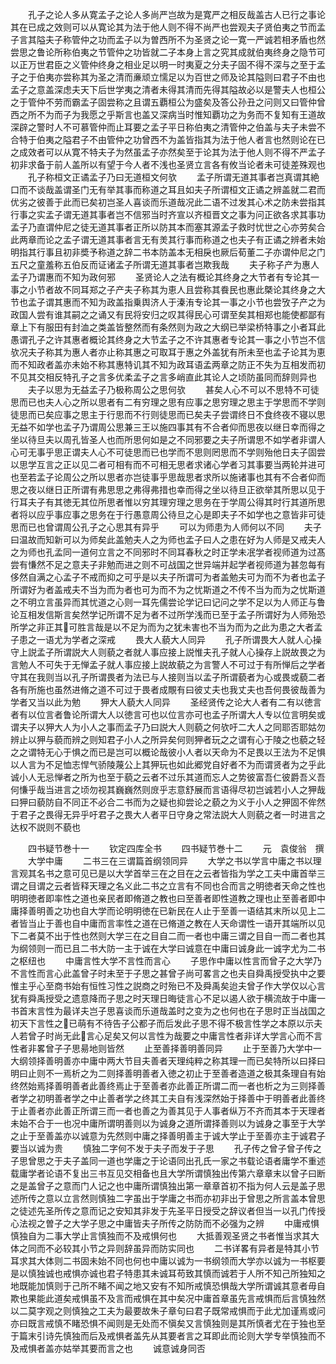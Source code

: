 <!-- { "loadSidebar": true } -->
　　孔子之论人多从寛孟子之论人多尚严岂故为是寛严之相反哉盖古人已行之事论其在已成之效则可以从寛论其为法于他人则不得不尚严也尝观夫子贤伯夷之节而孟子言其隘夫子称管仲之功而孟子以为曽西所不为圣贤之论一寛一严诚若相矛盾也然尝思之鲁论所称伯夷之节管仲之功皆就二子本身上言之究其成就伯夷终身之隐节可以正万世君臣之义管仲终身之相业足以明一时夷夏之分夫子固不得不深与之至于孟子之于伯夷亦尝称其为圣之清而亷顽立懦足以为百世之师及论其隘则曰君子不由也孟子之意盖深虑夫天下后世学夷之清者未得其清而先得其隘故必以是警夫人也桓公之于管仲不劳而霸孟子固尝称之且谓五覇桓公为盛矣及答公孙丑之问则又曰管仲曾西之所不为而子为我愿之乎斯言也盖又深病当时惟知覇功之为务而不复知有王道故深辟之警时人不可慕管仲而止耳要之孟子平日称伯夷之清管仲之伯盖与夫子未尝不合特于伯夷之隘君子不由管仲之功曾西不为盖皆指其为法于他人者言也然则论在已之成效者可以从寛不特夫子为然虽孟子亦然矣至于论其为法于他人则不得不严孟子初非求备于前人盖所以有望于今人者不浅也圣贤立言各有攸当论者未可徒差殊观也
　　孔子称桓文正谲孟子乃曰无道桓文何欤
　　孟子所谓无道其事者岂真谓其絶口而不谈哉盖谓圣门无有举其事而称道之耳且如夫子所谓桓文正谲之辨盖就二君而优劣之彼善于此而已矣初岂圣人喜谈而乐道哉况此二语不过发其心术之防未尝指其行事之实孟子谓无道其事者岂不信邪当时齐宣以齐桓晋文之事为问正欲各求其事功孟子乃直谓仲尼之徒无道其事者正所以防其本而塞其源孟子救时忧世之心亦劳矣合此两章而论之孟子谓无道其事者言无有羙其行事而称道之也夫子有正谲之辨者未始明指其行事且初非奬予称道之辞二书本防盖本无相戾也厥后荀董二子亦谓仲尼之门五尺之童羞称五伯反而证诸孟子所谓无道其事者岂欺我哉
　　夫子称子产为惠人孟子乃谓惠而不知为政何邪
　　圣贤论人之法有概论其终身之大节者有专论其一事之小节者故不同耳郑之子产夫子称其为恵人且尝称其飬民也惠此槩论其终身之大节也孟子谓其惠而不知为政盖指乗舆济人于溱洧专论其一事之小节也尝攷子产之为政国人尝有谁其嗣之之诵又有民将安归之叹其得民心可谓至矣其相郑也能使都鄙有章上下有服田有封洫之类盖皆整然而有条然则为政之大纲已举梁桥特事之小者耳此愚谓孔子之许其惠者概论其终身之大节孟子之不许其惠者专论其一事之小节岂不信欤况夫子称其为惠人者亦止称其惠之可取耳于惠之外盖犹有所未至也孟子论其为恵而不知政者盖亦未始不称其惠特讥其不知为政耳语孟两章之防正不失为互相发而初不见其交相反特孔子之言多优柔孟子之言多峭直此其论人之顷防虽同而辞则异也
　　夫子以思为无益孟子乃极称周公之思何欤
　　甚矣人心不可以不思特不可徒思而已也夫人心之所以思者有二有穷理之思有应事之思穷理之思主于学思而不学则徒思而已矣应事之思主于行思而不行则徒思而已矣夫子尝谓终日不食终夜不寝以思无益不如学也孟子乃谓周公思兼三王以施四事其有不合者仰而思夜以继日幸而得之坐以待旦夫以周孔皆圣人也而所思何如是之不同邪要之夫子所谓思不如学者非谓人心可无事乎思正谓夫人心不可徒思而已也学而不思则罔思而不学则殆他日夫子固尝以思学互言之正以见二者可相有而不可相无思者求诸心学者习其事要当两轮并进可也至若孟子论周公之所以思者亦岂徒事乎思哉思者求所以施诸事也其有不合者仰而思之夜以继日正所谓有弗思思之弗得弗措也幸而得之坐以待旦正欲举其所思以见于行耳夫子有其徳无其位所思者惟以穷其理穷理之思务在于学周公得其时行其道所思者将以应乎事应事之思务在于行愚意周公待旦之心是即夫子不如学也之意皆非可徒思而已也曾谓周公孔子之心思其有异乎
　　可以为师患为人师何以不同
　　夫子曰温故而知新可以为师矣此盖勉夫人之为师也孟子曰人之患在好为人师是又戒夫人之为师也孔孟同一道何立言之不同邪时不同耳春秋之时正学未冺学者视师道为过髙尝有慊然不足之意夫子非勉而进之则不可战国之世异端并起学者视师道为甚忽每有侈然自满之心孟子不戒而抑之可乎是以夫子所谓可为者盖勉夫可为而不为者也孟子所谓好为者盖戒夫不当为而为者也可为而不为之忧斯道之不传不当为而为之忧斯道之不明立言虽异而其忧道之心则一耳先儒尝论学记曰记问之学不足以为人师正与鲁论互相发信斯言矣然学记所谓不足为者不过所学浅而已至于孟子所谓好为人师殆恐所学之非正其可胜言哉是以不足为而为之犹未害也不当为而为之此为患之大者孟子患之一语尤为学者之深戒
　　畏大人藐大人同异
　　孔子所谓畏大人就人心操守上説孟子所谓説大人则藐之者就人事应接上説惟夫孔子就人心操存上説故畏之为言勉人不可失于无惮孟子就人事应接上説故藐之为言警人不可过于有所惮后之学者守其在我则当以孔子所谓畏者为法已与人接则当以孟子所谓藐者为心或畏或藐二者各有所施也虽然进脩之道不可过于畏者成覸有曰彼丈夫也我丈夫也吾何畏彼哉善为学者又当以此为勉
　　狎大人藐大人同异
　　圣经贤传之论大人者有二有以徳言者有以位言者鲁论所谓大人以徳言可也以位言亦可也孟子所谓大人专以位言明矣或谓夫子以狎大人为小人之事而孟子乃曰説大人则藐之何欤吁二大人之同耶否耶姑勿辨止以狎与藐而辨之则知君子小人之所异矣何则狎者玩之之谓有心于陵之也藐之轻之之谓特无心于惧之而已是岂可以概论哉彼小人者以天命为不足畏以王法为不足惧以人言为不足恤志悍气骄陵蔑公上其狎玩也如此郷党自好者不为而谓贤者为之乎此诚小人无忌惮者之所为也至于藐之云者不过乐其道而忘人之势彼富吾仁彼爵吾义吾何慊乎哉当进言之顷勿视其巍巍然则庻乎志意舒展而言语得尽初岂诚若小人之狎哉曰狎曰藐防自不同正不必合二书而为之疑也抑尝论之藐之为义于小人之狎固不侔然于君子之畏得无异乎吁君子之畏大人者平日守身之常法説大人则藐之者一时进言之达权不説则不藐也


　　四书疑节巻十一
　　钦定四库全书
　　四书疑节巻十二
　　元　袁俊翁　撰
　　大学中庸
　　二书三在三谓篇首纲领同异
　　大学之书以学言中庸之书以理言观其名书之意可见已是以大学首举三在之目在之云者皆指为学之工夫中庸首举三谓之目谓之云者皆释天理之名义此二书之立言有不同也合而言之明徳者天命之性也明明徳者即率性之道也亲民者即脩道之教也曰至善者即性道教之理也止至善者即中庸择善明善之功也自大学而论明明徳在已新民在人止于至善一语结其末所以见上二者皆当止于善也自中庸而言率性之道在已脩道之教在人天命谓性一语开其端所以见下二者莫不出于性也然则大学三在之目自二而一者也中庸三谓之目自一而二者也其为纲领则一而已且二书大防一主于诚在大学曰诚意在中庸曰诚身此一诚字尤为二书之枢纽也
　　中庸言性大学不言性而言心
　　子思作中庸以性言而曾子之大学乃不言性而言心此盖曾子时未至于子思之甚曾子尚可畧言之也夫自舜禹授受执中之要惟主乎心至商书始有恒性习性之説商之时殆已不及舜禹矣迨夫曾子作大学仅以心言犹有舜禹授受之遗意降而子思之时天理日晦徒言心不足以遏人欲于横流故于中庸一书首末言性为最详夫岂子思喜谈而乐道哉盖时之变为之也何也在子思时正当战国之初天下言性之已萌有不待告子公都子而后发此子思不得不极言性学之本原以示夫人若曾子时尚无此言心足矣又何以言性为哉要之中庸言性者非详大学言心而不言性者非畧曾子子思昜地则皆然
　　止至善择善明善同异
　　止于至善乃大学中一大纲领择善明善亦中庸中两大节目夫善者天理纯粹之称其理一而已矣特所以曰择曰明曰止则不一焉析之为二则择善明善者入徳之初止于至善者造道之极其条理自有始终然始焉择善明善者此善终焉止于至善者亦此善正所谓二而一者也析之为三则择善者学之初明善者学之中止善者学之终其工夫自有浅深然始于择善中于明善者此善终于止善者亦此善正所谓三而一者也善之为善其见于人事者纵万不齐而其本于天理者未始不合于一也况中庸所谓明善则以为诚身之道所谓择善则以为诚身之事至于大学之止于至善盖亦以诚意为先然则中庸之择善明善主于诚大学止于至善亦主于诚君子要当以诚为贵
　　慎独二字何不发于夫子而发于子思
　　孔子传之曾子曾子传之子思曾思之于夫子盖同一道也学庸之于论语同出孔氏一家之书载论语者庸学不重述载庸学者论语不复出三书互见交相备也且大学所谓慎独出传第六章章末以曾子曰断之是盖曾子之意而门人记之也中庸所谓慎独出第一章章首初不指为何人云是盖子思述所传之意以立言然则慎独二字虽出于学庸之书而亦初非出于曾思之所言盖本曾思之徒述先圣所传之意而记之安知其非发于先圣平日授受之辞议者但当一以孔门传授心法视之曽子之大学子思之中庸皆夫子所传之防防而不必强为之辨
　　中庸戒惧慎独自为二事大学止言慎独而不及戒惧何也
　　大抵善观圣贤之书者惟当求其大体之同而不必较其小节之异则辞虽异而防实同也
　　二书详畧有异者是特其小节耳求其大体则二书固未始不同也何也中庸以诚为一书纲领而大学亦以诚为一书枢要是以慎独诚也戒惧亦诚也君子特患其未诚耳苟致其慎而诚若于人所不知己所独知之地既能加慎则于己所不睹不闻之地又安有不知所戒慎恐惧哉大学所谓诚其意者毋自欺也果能此道矣戒惧虽不及言而戒惧在其中矣况中庸首章虽先言戒惧而后言慎独然以二莫字观之则慎独之工夫为最要故朱子章句曰君子既常戒惧而于此尤加谨焉或问亦曰既言戒慎不睹恐惧不闻则是无处而不愼矣又言慎独则是其所慎者尤在于独也至于篇末引诗先慎独而后及戒惧者盖先从其要者言之耳即此而论则大学专举慎独而不及戒惧者盖亦姑举其要而言之也
　　诚意诚身同否
